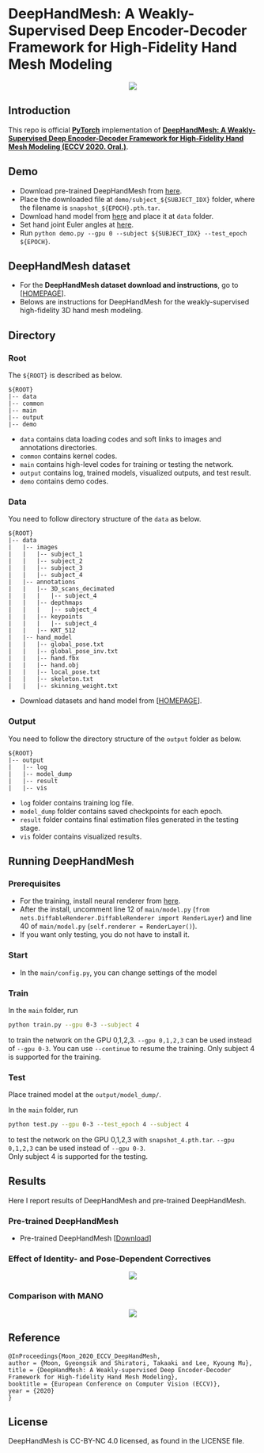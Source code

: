 # DeepHandMesh: A Weakly-Supervised Deep Encoder-Decoder Framework for High-Fidelity Hand Mesh Modeling

<p align="center">  
<img src="assets/teaser.png">  
</p> 

## Introduction
This repo is official **[PyTorch](https://pytorch.org)** implementation of **[DeepHandMesh: A Weakly-Supervised Deep Encoder-Decoder Framework for High-Fidelity Hand Mesh Modeling (ECCV 2020. Oral.)](https://arxiv.org/abs/2008.08213)**. 

## Demo
* Download pre-trained DeepHandMesh from [here](https://drive.google.com/drive/folders/1V4pY9bcmmPqsDW-4yj62ATCT7JdEz_5p?usp=sharing).
* Place the downloaded file at `demo/subject_${SUBJECT_IDX}` folder, where the filename is `snapshot_${EPOCH}.pth.tar`.
* Download hand model from [here](https://drive.google.com/file/d/1GTtkyuuIHbo188L0_d8DAmuJukoG-luJ/view?usp=sharing) and place it at `data` folder.
* Set hand joint Euler angles at [here](https://github.com/facebookresearch/DeepHandMesh/blob/508119e288ef35d4160043e5d3d174d2bf0d1873/demo/demo.py#L73).
* Run `python demo.py --gpu 0 --subject ${SUBJECT_IDX} --test_epoch ${EPOCH}`.

## DeepHandMesh dataset
* For the **DeepHandMesh dataset download and instructions**, go to [[HOMEPAGE](https://mks0601.github.io/DeepHandMesh/)]. 
* Belows are instructions for DeepHandMesh for the weakly-supervised high-fidelity 3D hand mesh modeling.

## Directory
### Root
The `${ROOT}` is described as below.
```
${ROOT}
|-- data
|-- common
|-- main
|-- output
|-- demo
```
* `data` contains data loading codes and soft links to images and annotations directories.
* `common` contains kernel codes.
* `main` contains high-level codes for training or testing the network.
* `output` contains log, trained models, visualized outputs, and test result.
* `demo` contains demo codes.

### Data
You need to follow directory structure of the `data` as below.
```
${ROOT}
|-- data
|   |-- images
|   |   |-- subject_1
|   |   |-- subject_2
|   |   |-- subject_3
|   |   |-- subject_4
|   |-- annotations
|   |   |-- 3D_scans_decimated
|   |   |   |-- subject_4
|   |   |-- depthmaps
|   |   |   |-- subject_4
|   |   |-- keypoints
|   |   |   |-- subject_4
|   |   |-- KRT_512
|   |-- hand_model
|   |   |-- global_pose.txt
|   |   |-- global_pose_inv.txt
|   |   |-- hand.fbx
|   |   |-- hand.obj
|   |   |-- local_pose.txt
|   |   |-- skeleton.txt
|   |   |-- skinning_weight.txt
```
* Download datasets and hand model from [[HOMEPAGE](https://mks0601.github.io/DeepHandMesh/)]. 

### Output
You need to follow the directory structure of the `output` folder as below.
```
${ROOT}
|-- output
|   |-- log
|   |-- model_dump
|   |-- result
|   |-- vis
```
* `log` folder contains training log file.
* `model_dump` folder contains saved checkpoints for each epoch.
* `result` folder contains final estimation files generated in the testing stage.
* `vis` folder contains visualized results.

## Running DeepHandMesh
### Prerequisites
* For the training, install neural renderer from [here](https://github.com/daniilidis-group/neural_renderer).
* After the install, uncomment line 12 of `main/model.py` (`from nets.DiffableRenderer.DiffableRenderer import RenderLayer`) and line 40 of `main/model.py` (`self.renderer = RenderLayer()`).
* If you want only testing, you do not have to install it.

### Start
* In the `main/config.py`, you can change settings of the model

### Train
In the `main` folder, run
```bash
python train.py --gpu 0-3 --subject 4
```
to train the network on the GPU 0,1,2,3. `--gpu 0,1,2,3` can be used instead of `--gpu 0-3`. You can use `--continue` to resume the training.
Only subject 4 is supported for the training.


### Test
Place trained model at the `output/model_dump/`.

In the `main` folder, run 
```bash
python test.py --gpu 0-3 --test_epoch 4 --subject 4
```
to test the network on the GPU 0,1,2,3 with `snapshot_4.pth.tar`. `--gpu 0,1,2,3` can be used instead of `--gpu 0-3`.  
Only subject 4 is supported for the testing.

## Results  
Here I report results of DeepHandMesh and pre-trained DeepHandMesh.

### Pre-trained DeepHandMesh
* Pre-trained DeepHandMesh [[Download](https://drive.google.com/drive/folders/1V4pY9bcmmPqsDW-4yj62ATCT7JdEz_5p?usp=sharing)]

### Effect of Identity- and Pose-Dependent Correctives
<p align="center">  
<img src="assets/each_component.jpg">  
</p> 

### Comparison with MANO
<p align="center">  
<img src="assets/comparison_with_mano.jpg">  
</p> 

## Reference  
```  
@InProceedings{Moon_2020_ECCV_DeepHandMesh,  
author = {Moon, Gyeongsik and Shiratori, Takaaki and Lee, Kyoung Mu},  
title = {DeepHandMesh: A Weakly-supervised Deep Encoder-Decoder Framework for High-fidelity Hand Mesh Modeling},  
booktitle = {European Conference on Computer Vision (ECCV)},  
year = {2020}  
}  
```

## License
DeepHandMesh is CC-BY-NC 4.0 licensed, as found in the LICENSE file.
